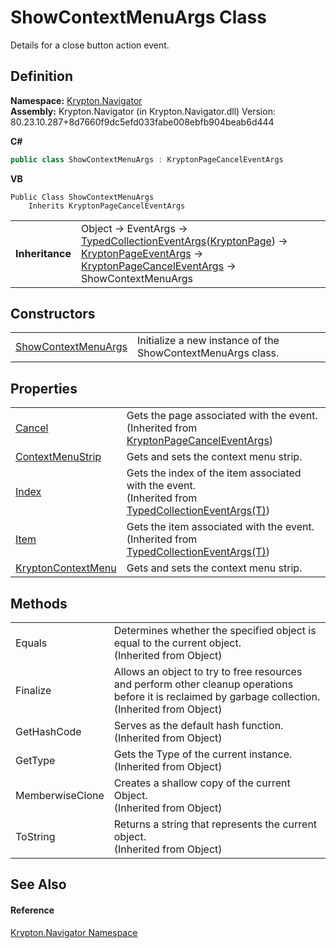# ShowContextMenuArgs Class


Details for a close button action event.



## Definition
**Namespace:** <a href="a21ac074-d119-3dc6-bd1c-d3a12c0128bc.md">Krypton.Navigator</a>  
**Assembly:** Krypton.Navigator (in Krypton.Navigator.dll) Version: 80.23.10.287+8d7660f9dc5efd033fabe008ebfb904beab6d444

**C#**
``` C#
public class ShowContextMenuArgs : KryptonPageCancelEventArgs
```
**VB**
``` VB
Public Class ShowContextMenuArgs
	Inherits KryptonPageCancelEventArgs
```

<table><tr><td><strong>Inheritance</strong></td><td>Object  →  EventArgs  →  <a href="1650d1ab-864b-d3c7-88dd-0927a8a7d830.md">TypedCollectionEventArgs</a>(<a href="6152055e-8626-d35d-405b-6d965a03471a.md">KryptonPage</a>)  →  <a href="179bbf53-de44-174f-23b8-44c0e7dbb8ba.md">KryptonPageEventArgs</a>  →  <a href="9491af29-e175-1b03-a5ef-3252639e81e7.md">KryptonPageCancelEventArgs</a>  →  ShowContextMenuArgs</td></tr>
</table>



## Constructors
<table>
<tr>
<td><a href="06adfb00-846c-8180-ffd1-630391bf3e29.md">ShowContextMenuArgs</a></td>
<td>Initialize a new instance of the ShowContextMenuArgs class.</td></tr>
</table>

## Properties
<table>
<tr>
<td><a href="1be0ddff-dcad-e43c-2b10-425c66c7a577.md">Cancel</a></td>
<td>Gets the page associated with the event.<br />(Inherited from <a href="9491af29-e175-1b03-a5ef-3252639e81e7.md">KryptonPageCancelEventArgs</a>)</td></tr>
<tr>
<td><a href="14152d3d-b800-0e93-5cfd-f43366e5e809.md">ContextMenuStrip</a></td>
<td>Gets and sets the context menu strip.</td></tr>
<tr>
<td><a href="a7bbde25-dc35-b517-4276-9cc0cf3543d5.md">Index</a></td>
<td>Gets the index of the item associated with the event.<br />(Inherited from <a href="1650d1ab-864b-d3c7-88dd-0927a8a7d830.md">TypedCollectionEventArgs(T)</a>)</td></tr>
<tr>
<td><a href="6791079d-ec0c-6237-8696-46779f655595.md">Item</a></td>
<td>Gets the item associated with the event.<br />(Inherited from <a href="1650d1ab-864b-d3c7-88dd-0927a8a7d830.md">TypedCollectionEventArgs(T)</a>)</td></tr>
<tr>
<td><a href="ea91dc03-8592-c11a-31f9-414d8ef69c84.md">KryptonContextMenu</a></td>
<td>Gets and sets the context menu strip.</td></tr>
</table>

## Methods
<table>
<tr>
<td>Equals</td>
<td>Determines whether the specified object is equal to the current object.<br />(Inherited from Object)</td></tr>
<tr>
<td>Finalize</td>
<td>Allows an object to try to free resources and perform other cleanup operations before it is reclaimed by garbage collection.<br />(Inherited from Object)</td></tr>
<tr>
<td>GetHashCode</td>
<td>Serves as the default hash function.<br />(Inherited from Object)</td></tr>
<tr>
<td>GetType</td>
<td>Gets the Type of the current instance.<br />(Inherited from Object)</td></tr>
<tr>
<td>MemberwiseClone</td>
<td>Creates a shallow copy of the current Object.<br />(Inherited from Object)</td></tr>
<tr>
<td>ToString</td>
<td>Returns a string that represents the current object.<br />(Inherited from Object)</td></tr>
</table>

## See Also


#### Reference
<a href="a21ac074-d119-3dc6-bd1c-d3a12c0128bc.md">Krypton.Navigator Namespace</a>  

